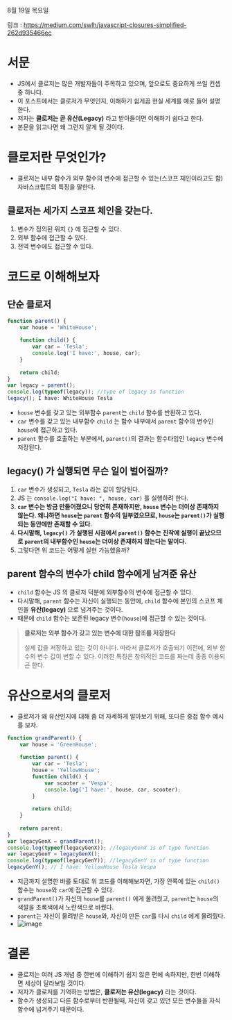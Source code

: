 8월 19일 목요일

링크 : https://medium.com/swlh/javascript-closures-simplified-262d935466ec


# 서문
* JS에서 클로저는 많은 개발자들이 주목하고 있으며, 앞으로도 중요하게 쓰일 컨셉 중 하나다.
* 이 포스트에서는 클로저가 무엇인지, 이해하기 쉽게끔 현실 세계를 예로 들어 설명한다.
* 저자는 **클로저는 곧 유산(Legacy)** 라고 받아들이면 이해하기 쉽다고 한다.
* 본문을 읽고나면 왜 그런지 알게 될 것이다.


# 클로저란 무엇인가?
* 클로저는 내부 함수가 외부 함수의 변수에 접근할 수 있는(스코프 체인이라고도 함) 자바스크립트의 특징을 말한다.

## 클로저는 세가지 스코프 체인을 갖는다.
1. 변수가 정의된 위치 `{}` 에 접근할 수 있다.
2. 외부 함수에 접근할 수 있다.
3. 전역 변수에도 접근할 수 있다.


# 코드로 이해해보자
## 단순 클로저
```javascript
function parent() {
    var house = 'WhiteHouse';
   
    function child() {   
        var car = 'Tesla'; 
        console.log('I have:', house, car);
    }
   
    return child;
}
var legacy = parent();
console.log(typeof(legacy)); //type of legacy is function
legacy(); I have: WhiteHouse Tesla
```
* `house` 변수를 갖고 있는 외부함수 `parent`는 `child` 함수를 반환하고 있다.
* `car` 변수를 갖고 있는 내부함수 `child` 는 함수 내부에서 `parent` 함수의 변수인 `house`에 접근하고 있다.
* `parent` 함수를 호출하는 부분에서, `parent()`의 결과는 함수타입인 `legacy` 변수에 저장된다.

## legacy() 가 실행되면 무슨 일이 벌어질까?
1. `car` 변수가 생성되고, `Tesla` 라는 값이 할당된다.
2. JS 는 `console.log("I have: ", house, car)` 를 실행하려 한다.
3. **`car` 변수는 방금 만들어졌으니 당연히 존재하지만, `house` 변수는 더이상 존재하지 않는다. 왜냐하면 `house`는 `parent` 함수의 일부였으므로, `house`는 `parent()`가 실행되는 동안에만 존재할 수 있다.**
4. **다시말해, `legacy()` 가 실행된 시점에서  `parent()` 함수는 진작에 실행이 끝났으므로 `parent`의 내부함수인 `house`는 더이상 존재하지 않는다는 말이다.**
5. 그렇다면 위 코드는 어떻게 실현 가능했을까?



## parent 함수의 변수가 child 함수에게 남겨준 유산
* `child` 함수는 JS 의 클로저 덕분에 외부함수의 변수에 접근할 수 있다.
* 다시말해, `parent` 함수는 자신이 실행되는 동안에,  `child` 함수에 본인의 스코프 체인을 **유산(legacy)** 으로 넘겨주는 것이다.
* 때문에 `child` 함수는 보존된 legacy 변수(`house`)에 접근할 수 있는 것이다.


> **클로저는 외부 함수가 갖고 있는 변수에 대한 참조를 저장한다**
>
> 실제 값을 저장하고 있는 것이 아니다. 
> 따라서 클로저가 호출되기 이전에, 외부 함수의 변수 값이 변할 수 있다. 
> 이러한 특징은 창의적인 코드를 짜는데 종종 이용되곤 한다.



# 유산으로서의 클로저
* 클로저가 왜 유산인지에 대해 좀 더 자세하게 알아보기 위해, 또다른 중첩 함수 예시를 보자.
```javascript
function grandParent() {
    var house = 'GreenHouse';
   
    function parent() {   
        var car = 'Tesla';
        house = 'YellowHouse';
        function child() {   
            var scooter = 'Vespa';
            console.log('I have:', house, car, scooter);
        }
        
        return child;
    }
   
    return parent;
}
var legacyGenX = grandParent();
console.log(typeof(legacyGenX)); //legacyGenX is of type function
var legacyGenY = legacyGenX();
console.log(typeof(legacyGenY)); //legacyGenY is of type function
legacyGenY(); // I have: YellowHouse Tesla Vespa
```
* 지금까지 설명한 바를 토대로 위 코드를 이해해보자면, 가장 안쪽에 있는 `child()` 함수는 `house`와 `car`에 접근할 수 있다.
* `grandParent()`가 자신의 `house`를 `parent()` 에게 물려줬고, `parent`는  `house`의 색깔을 초록색에서 노란색으로 바꿨다.
* `parent`는 자신이 물려받은 `house`와, 자신이 만든 `car`를 다시 `child` 에게 물려줬다.
* ![image](https://user-images.githubusercontent.com/71166372/130099166-d9665b48-af90-4754-a42b-c82473491fda.png)



# 결론
* 클로저는 여러 JS 개념 중 한번에 이해하기 쉽지 않은 편에 속하지만, 한번 이해하면 세상이 달라보일 것이다.
* 저자가 클로저를 기억하는 방법은, **클로저는 유산(legacy)** 라는 것이다.
* 함수가 생성되고 다른 함수로부터 반환될때, 자신이 갖고 있던 모든 변수들을 자식 함수에 넘겨주기 때문이다.
